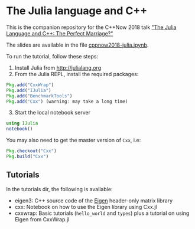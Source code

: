 # The Julia language and C++

This is the companion repository for the C++Now 2018 talk ["The Julia Language and C++: The Perfect Marriage?"](http://sched.co/EC7F)

The slides are available in the file [cppnow2018-julia.ipynb](cppnow2018-julia.ipynb).

To run the tutorial, follow these steps:

1. Install Julia from http://julialang.org
2. From the Julia REPL, install the required packages:
```julia
Pkg.add("CxxWrap")
Pkg.add("IJulia")
Pkg.add("BenchmarkTools")
Pkg.add("Cxx") (warning: may take a long time)
```
3. Start the local notebook server
```julia
using IJulia
notebook()
```

You may also need to get the master version of `Cxx`, i.e:
```julia
Pkg.checkout("Cxx")
Pkg.build("Cxx")
```

## Tutorials
In the tutorials dir, the following is available:
* eigen3: C++ source code of the [Eigen](http://eigen.tuxfamily.org) header-only matrix library
* cxx: Notebook on how to use the Eigen library using Cxx.jl
* cxxwrap: Basic tutorials (`hello_world` and `types`) plus a tutorial on using Eigen from CxxWrap.jl